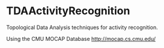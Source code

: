 TDAActivityRecognition
======================

Topological Data Analysis techniques for activity recognition.

Using the CMU MOCAP Database
http://mocap.cs.cmu.edu/
